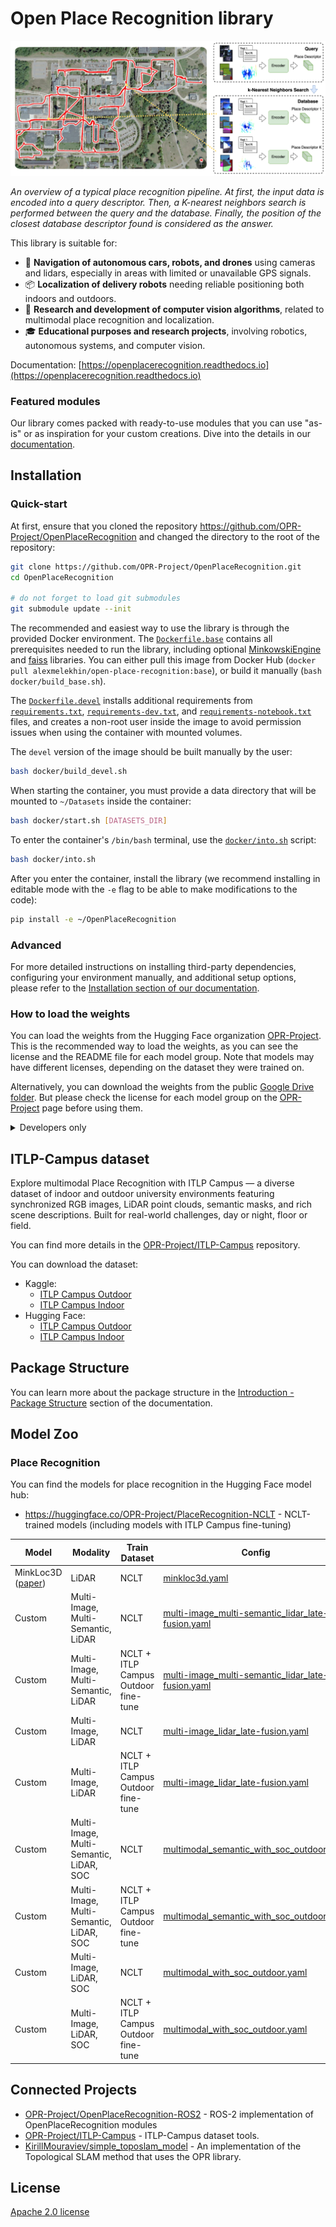# Open Place Recognition library

![Place Recognition overview](./docs/images/PR_overview.png)

_An overview of a typical place recognition pipeline. At first, the input data is encoded into a query descriptor. Then, a K-nearest neighbors search is performed between the query and the database. Finally, the position of the closest database descriptor found is considered as the answer._

This library is suitable for:

- 🚗 **Navigation of autonomous cars, robots, and drones** using cameras and lidars, especially in areas with limited or unavailable GPS signals.
- 📦 **Localization of delivery robots** needing reliable positioning both indoors and outdoors.
- 🔬 **Research and development of computer vision algorithms**, related to multimodal place recognition and localization.
- 🎓 **Educational purposes and research projects**, involving robotics, autonomous systems, and computer vision.

Documentation: [https://openplacerecognition.readthedocs.io](https://openplacerecognition.readthedocs.io)

### Featured modules

Our library comes packed with ready-to-use modules that you can use "as-is" or as inspiration for your custom creations. Dive into the details in our [documentation](https://openplacerecognition.readthedocs.io/en/latest/featured_modules/index.html).

## Installation

### Quick-start

At first, ensure that you cloned the repository https://github.com/OPR-Project/OpenPlaceRecognition
and changed the directory to the root of the repository:

```bash
git clone https://github.com/OPR-Project/OpenPlaceRecognition.git
cd OpenPlaceRecognition

# do not forget to load git submodules
git submodule update --init
```

The recommended and easiest way to use the library is through the provided Docker environment.
The [`Dockerfile.base`](./docker/Dockerfile.base) contains all prerequisites needed to run the library,
including optional [MinkowskiEngine](https://github.com/NVIDIA/MinkowskiEngine) and [faiss](https://github.com/facebookresearch/faiss) libraries.
You can either pull this image from Docker Hub (`docker pull alexmelekhin/open-place-recognition:base`),
or build it manually (`bash docker/build_base.sh`).

The [`Dockerfile.devel`](./docker/Dockerfile.devel) installs additional requirements from
[`requirements.txt`](./requirements.txt),
[`requirements-dev.txt`](./requirements-dev.txt),
and [`requirements-notebook.txt`](./requirements-notebook.txt) files,
and creates a non-root user inside the image to avoid permission issues when using the container with mounted volumes.

The `devel` version of the image should be built manually by the user:

```bash
bash docker/build_devel.sh
```

When starting the container, you must provide a data directory that will be mounted to `~/Datasets` inside the container:

```bash
bash docker/start.sh [DATASETS_DIR]
```

To enter the container's `/bin/bash` terminal, use the [`docker/into.sh`](./docker/into.sh) script:

```bash
bash docker/into.sh
```

After you enter the container, install the library (we recommend installing in editable mode with the `-e` flag to be able to make modifications to the code):

```bash
pip install -e ~/OpenPlaceRecognition
```

### Advanced

For more detailed instructions on installing third-party dependencies, configuring your environment manually, and additional setup options, please refer to the [Installation section of our documentation](https://openplacerecognition.readthedocs.io/en/latest/#installation).

### How to load the weights

You can load the weights from the Hugging Face organization [OPR-Project](https://huggingface.co/OPR-Project).
This is the recommended way to load the weights, as you can see the license and the README file for each model group.
Note that models may have different licenses, depending on the dataset they were trained on.

Alternatively, you can download the weights from the public [Google Drive folder](https://drive.google.com/drive/folders/1uRiMe2-I9b5Tgv8mIJLkdGaHXccp_UFJ?usp=sharing).
But please check the license for each model group on the [OPR-Project](https://huggingface.co/OPR-Project) page before using them.

<details>
  <summary>Developers only</summary>

  We use [DVC](https://dvc.org/) to manage the weights storage. To download the weights, run the following command (assuming that dvc is already installed):

  ```bash
  dvc pull
  ```

  You will be be asked to authorize the Google Drive access. After that, the weights will be downloaded to the `weights` directory. For more details, see the [DVC documentation](https://dvc.org/doc).
</details>

## ITLP-Campus dataset

Explore multimodal Place Recognition with ITLP Campus — a diverse dataset of indoor and outdoor university environments featuring synchronized RGB images,
LiDAR point clouds, semantic masks, and rich scene descriptions.
Built for real-world challenges, day or night, floor or field.

You can find more details in the [OPR-Project/ITLP-Campus](https://github.com/OPR-Project/ITLP-Campus) repository.

You can download the dataset:

- Kaggle:
  - [ITLP Campus Outdoor](https://www.kaggle.com/datasets/alexandermelekhin/itlp-campus-outdoor)
  - [ITLP Campus Indoor](https://www.kaggle.com/datasets/alexandermelekhin/itlp-campus-indoor)
- Hugging Face:
  - [ITLP Campus Outdoor](https://huggingface.co/datasets/OPR-Project/ITLP-Campus-Outdoor)
  - [ITLP Campus Indoor](https://huggingface.co/datasets/OPR-Project/ITLP-Campus-Indoor)

## Package Structure

You can learn more about the package structure in the
[Introduction - Package Structure](https://openplacerecognition.readthedocs.io/en/latest/index.html#package-structure)
section of the documentation.

## Model Zoo

### Place Recognition

You can find the models for place recognition in the Hugging Face model hub:
- https://huggingface.co/OPR-Project/PlaceRecognition-NCLT - NCLT-trained models (including models with ITLP Campus fine-tuning)

| Model      | Modality | Train Dataset | Config | Weights |
| ---------- | -------- | ------------- | ------ | ------- |
| MinkLoc3D ([paper](https://openaccess.thecvf.com/content/WACV2021/html/Komorowski_MinkLoc3D_Point_Cloud_Based_Large-Scale_Place_Recognition_WACV_2021_paper.html)) | LiDAR | NCLT | [minkloc3d.yaml](./configs/model/place_recognition/minkloc3d.yaml) | `minkloc3d_nclt.pth` |
| Custom | Multi-Image, Multi-Semantic, LiDAR | NCLT | [multi-image_multi-semantic_lidar_late-fusion.yaml](./configs/model/place_recognition/multi-image_multi-semantic_lidar_late-fusion.yaml) | `multi-image_multi-semantic_lidar_late-fusion_nclt.pth` |
| Custom | Multi-Image, Multi-Semantic, LiDAR | NCLT + ITLP Campus Outdoor fine-tune | [multi-image_multi-semantic_lidar_late-fusion.yaml](./configs/model/place_recognition/multi-image_multi-semantic_lidar_late-fusion.yaml) | `multi-image_multi-semantic_lidar_late-fusion_itlp-finetune.pth` |
| Custom | Multi-Image, LiDAR | NCLT | [multi-image_lidar_late-fusion.yaml](./configs/model/place_recognition/multi-image_lidar_late-fusion.yaml) | `multi-image_lidar_late-fusion_nclt.pth` |
| Custom | Multi-Image, LiDAR | NCLT + ITLP Campus Outdoor fine-tune | [multi-image_lidar_late-fusion.yaml](./configs/model/place_recognition/multi-image_lidar_late-fusion.yaml) | `multi-image_lidar_late-fusion_itlp-finetune.pth` |
| Custom | Multi-Image, Multi-Semantic, LiDAR, SOC | NCLT | [multimodal_semantic_with_soc_outdoor.yaml](./configs/model/place_recognition/multimodal_semantic_with_soc_outdoor.yaml) | `multimodal_semantic_with_soc_outdoor_nclt.pth` |
| Custom | Multi-Image, Multi-Semantic, LiDAR, SOC | NCLT + ITLP Campus Outdoor fine-tune | [multimodal_semantic_with_soc_outdoor.yaml](./configs/model/place_recognition/multimodal_semantic_with_soc_outdoor.yaml) | `multimodal_semantic_with_soc_outdoor_itlp-finetune.pth` |
| Custom | Multi-Image, LiDAR, SOC | NCLT | [multimodal_with_soc_outdoor.yaml](./configs/model/place_recognition/multimodal_with_soc_outdoor.yaml) | `multimodal_with_soc_outdoor_nclt.pth` |
| Custom | Multi-Image, LiDAR, SOC | NCLT + ITLP Campus Outdoor fine-tune | [multimodal_with_soc_outdoor.yaml](./configs/model/place_recognition/multimodal_with_soc_outdoor.yaml) | `multimodal_with_soc_outdoor_itlp-finetune.pth` |

## Сonnected Projects

- [OPR-Project/OpenPlaceRecognition-ROS2](https://github.com/OPR-Project/OpenPlaceRecognition-ROS2) - ROS-2 implementation of OpenPlaceRecognition modules
- [OPR-Project/ITLP-Campus](https://github.com/OPR-Project/ITLP-Campus) - ITLP-Campus dataset tools.
- [KirillMouraviev/simple_toposlam_model](https://github.com/KirillMouraviev/simple_toposlam_model) - An implementation of the Topological SLAM method that uses the OPR library.


## License

[Apache 2.0 license](./LICENSE)
